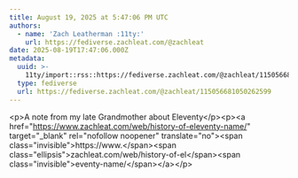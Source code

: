 ```yaml
---
title: August 19, 2025 at 5:47:06 PM UTC
authors:
  - name: 'Zach Leatherman :11ty:'
    url: https://fediverse.zachleat.com/@zachleat
date: 2025-08-19T17:47:06.000Z
metadata:
  uuid: >-
    11ty/import::rss::https://fediverse.zachleat.com/@zachleat/115056681050262599
  type: fediverse
  url: https://fediverse.zachleat.com/@zachleat/115056681050262599
---
```

\<p>A note from my late Grandmother about Eleventy\</p>\<p>\<a href="https://www.zachleat.com/web/history-of-eleventy-name/" target="\_blank" rel="nofollow noopener" translate="no">\<span class="invisible">https://www.\</span>\<span class="ellipsis">zachleat.com/web/history-of-el\</span>\<span class="invisible">eventy-name/\</span>\</a>\</p>